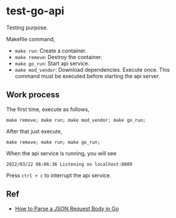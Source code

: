 # test-go-api

Testing purpose.

Makefile command,

- `make run`: Create a container.
- `make remove`: Destroy the container.
- `make go_run`: Start api service.
- `make mod_vendor`: Download dependencies. Execute once. This command must be executed before starting the api server.

## Work process

The first time, execute as follows,

```pre
make remove; make run; make mod_vendor; make go_run;
```

After that just execute,

```pre
make remove; make run; make go_run;
```

When the api service is running, you will see

```pre
2022/03/22 06:06:36 Listening on localhost:8089
```

Press `ctrl + c` to interrupt the api service.

## Ref

- [How to Parse a JSON Request Body in Go](https://www.alexedwards.net/blog/how-to-properly-parse-a-json-request-body)
